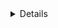 
<details><h1><summary>PB тест</summary></h1>

   1. + [Параграфы и разрывы строк](#Parag);

</details>
